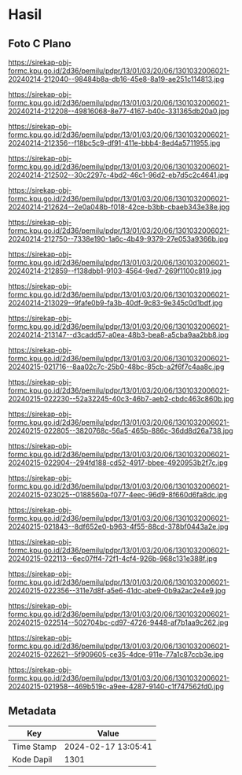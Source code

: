 # Hasil

## Foto C Plano

https://sirekap-obj-formc.kpu.go.id/2d36/pemilu/pdpr/13/01/03/20/06/1301032006021-20240214-212040--98484b8a-db16-45e8-8a19-ae251c114813.jpg

https://sirekap-obj-formc.kpu.go.id/2d36/pemilu/pdpr/13/01/03/20/06/1301032006021-20240214-212208--49816068-8e77-4167-b40c-331365db20a0.jpg

https://sirekap-obj-formc.kpu.go.id/2d36/pemilu/pdpr/13/01/03/20/06/1301032006021-20240214-212356--f18bc5c9-df91-411e-bbb4-8ed4a5711955.jpg

https://sirekap-obj-formc.kpu.go.id/2d36/pemilu/pdpr/13/01/03/20/06/1301032006021-20240214-212502--30c2297c-4bd2-46c1-96d2-eb7d5c2c4641.jpg

https://sirekap-obj-formc.kpu.go.id/2d36/pemilu/pdpr/13/01/03/20/06/1301032006021-20240214-212624--2e0a048b-f018-42ce-b3bb-cbaeb343e38e.jpg

https://sirekap-obj-formc.kpu.go.id/2d36/pemilu/pdpr/13/01/03/20/06/1301032006021-20240214-212750--7338e190-1a6c-4b49-9379-27e053a9366b.jpg

https://sirekap-obj-formc.kpu.go.id/2d36/pemilu/pdpr/13/01/03/20/06/1301032006021-20240214-212859--f138dbb1-9103-4564-9ed7-269f1100c819.jpg

https://sirekap-obj-formc.kpu.go.id/2d36/pemilu/pdpr/13/01/03/20/06/1301032006021-20240214-213029--9fafe0b9-fa3b-40df-9c83-9e345c0d1bdf.jpg

https://sirekap-obj-formc.kpu.go.id/2d36/pemilu/pdpr/13/01/03/20/06/1301032006021-20240214-213147--d3cadd57-a0ea-48b3-bea8-a5cba9aa2bb8.jpg

https://sirekap-obj-formc.kpu.go.id/2d36/pemilu/pdpr/13/01/03/20/06/1301032006021-20240215-021716--8aa02c7c-25b0-48bc-85cb-a2f6f7c4aa8c.jpg

https://sirekap-obj-formc.kpu.go.id/2d36/pemilu/pdpr/13/01/03/20/06/1301032006021-20240215-022230--52a32245-40c3-46b7-aeb2-cbdc463c860b.jpg

https://sirekap-obj-formc.kpu.go.id/2d36/pemilu/pdpr/13/01/03/20/06/1301032006021-20240215-022805--3820768c-56a5-465b-886c-36dd8d26a738.jpg

https://sirekap-obj-formc.kpu.go.id/2d36/pemilu/pdpr/13/01/03/20/06/1301032006021-20240215-022904--294fd188-cd52-4917-bbee-4920953b2f7c.jpg

https://sirekap-obj-formc.kpu.go.id/2d36/pemilu/pdpr/13/01/03/20/06/1301032006021-20240215-023025--0188560a-f077-4eec-96d9-8f660d6fa8dc.jpg

https://sirekap-obj-formc.kpu.go.id/2d36/pemilu/pdpr/13/01/03/20/06/1301032006021-20240215-021843--8df652e0-b963-4f55-88cd-378bf0443a2e.jpg

https://sirekap-obj-formc.kpu.go.id/2d36/pemilu/pdpr/13/01/03/20/06/1301032006021-20240215-022113--6ec07ff4-72f1-4cf4-926b-968c131e388f.jpg

https://sirekap-obj-formc.kpu.go.id/2d36/pemilu/pdpr/13/01/03/20/06/1301032006021-20240215-022356--311e7d8f-a5e6-41dc-abe9-0b9a2ac2e4e9.jpg

https://sirekap-obj-formc.kpu.go.id/2d36/pemilu/pdpr/13/01/03/20/06/1301032006021-20240215-022514--502704bc-cd97-4726-9448-af7b1aa9c262.jpg

https://sirekap-obj-formc.kpu.go.id/2d36/pemilu/pdpr/13/01/03/20/06/1301032006021-20240215-022621--5f909605-ce35-4dce-911e-77a1c87ccb3e.jpg

https://sirekap-obj-formc.kpu.go.id/2d36/pemilu/pdpr/13/01/03/20/06/1301032006021-20240215-021958--469b519c-a9ee-4287-9140-c1f747562fd0.jpg


## Metadata

| Key        | Value               |
| ---------- | ------------------- |
| Time Stamp | 2024-02-17 13:05:41 |
| Kode Dapil | 1301                |



